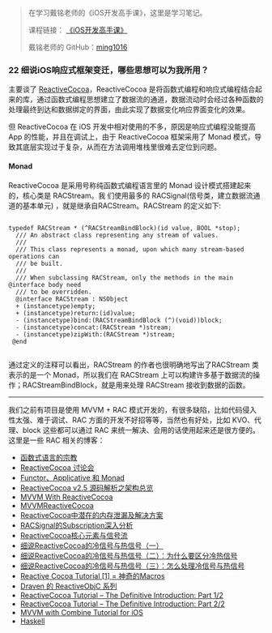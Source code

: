 > 在学习戴铭老师的《iOS开发高手课》，这里是学习笔记。
> 
> 课程链接： [《iOS开发高手课》](https://time.geekbang.org/column/intro/161?code=PbktFs%2Fw7EHB9TJpCcw1bc9KoCR%2FYLnpUmqrB0uOruk%3D)
> 
> 戴铭老师的 GitHub：[ming1016](https://github.com/ming1016)

### 22 细说iOS响应式框架变迁，哪些思想可以为我所用？

主要谈了 [ReactiveCocoa](https://github.com/ReactiveCocoa/ReactiveCocoa)，ReactiveCocoa 是将函数式编程和响应式编程结合起来的库，通过函数式编程思想建立了数据流的通道，数据流动时会经过各种函数的处理最终到达和数据绑定的界面，由此实现了数据变化响应界面变化的效果。

但 ReactiveCocoa 在 iOS 开发中相对使用的不多，原因是响应式编程没能提高 App 的性能，并且在调试上，由于 ReactiveCocoa 框架采用了 Monad 模式，导致其底层实现过于复杂，从而在方法调用堆栈里很难去定位到问题。

#### Monad

ReactiveCocoa 是采用号称纯函数式编程语言里的 Monad 设计模式搭建起来的，核心类是 RACStream。我 们使用最多的 RACSignal(信号类，建立数据流通道的基本单元) ，就是继承自RACStream。RACStream 的定义如下:

```

typedef RACStream * (^RACStreamBindBlock)(id value, BOOL *stop);
  /// An abstract class representing any stream of values.
  ///
  /// This class represents a monad, upon which many stream-based operations can
  /// be built.
  ///
  /// When subclassing RACStream, only the methods in the main @interface body need
  /// to be overridden.
  @interface RACStream : NSObject
  + (instancetype)empty;
  + (instancetype)return:(id)value;
  - (instancetype)bind:(RACStreamBindBlock (^)(void))block;
  - (instancetype)concat:(RACStream *)stream;
  - (instancetype)zipWith:(RACStream *)stream;
 @end
 
```

通过定义的注释可以看出，RACStream 的作者也很明确地写出了RACStream 类表示的是一个 Monad，所以我们在 RACStream 上可以构建许多基于数据流的操作；RACStreamBindBlock，就是用来处理 RACStream 接收到数据的函数。

---

我们之前有项目是使用 MVVM + RAC 模式开发的，有很多缺陷，比如代码侵入性太强、难于调试、RAC 方面的开发不好招等等，当然也有好处，比如 KVO、代理、block 这些都可以通过 RAC 来统一解决、会用的话使用起来还是很方便的。这里是一些 RAC 相关的博客：

- [函数式语言的宗教](http://www.yinwang.org/blog-cn/2013/03/31/purely-functional)
- [ReactiveCocoa 讨论会](http://blog.devtang.com/2016/01/02/reactive-cocoa-discussion/)
- [Functor、Applicative 和 Monad](http://blog.leichunfeng.com/blog/2015/11/08/functor-applicative-and-monad/)
- [ReactiveCocoa v2.5 源码解析之架构总览](http://blog.leichunfeng.com/blog/2015/12/25/reactivecocoa-v2-dot-5-yuan-ma-jie-xi-zhi-jia-gou-zong-lan/)
- [MVVM With ReactiveCocoa](http://blog.leichunfeng.com/blog/2016/02/27/mvvm-with-reactivecocoa/)
- [MVVMReactiveCocoa](https://github.com/leichunfeng/MVVMReactiveCocoa)
- [ReactiveCocoa中潜在的内存泄漏及解决方案](https://tech.meituan.com/2016/08/19/potential-memory-leak-in-reactivecocoa.html)
- [RACSignal的Subscription深入分析](https://tech.meituan.com/2015/06/30/rac-signal-subscription.html)
- [ReactiveCocoa核心元素与信号流](https://tech.meituan.com/2016/10/14/reactive-cocoa-signal-flow.html)
- [细说ReactiveCocoa的冷信号与热信号（一）](https://tech.meituan.com/2015/09/08/talk-about-reactivecocoas-cold-signal-and-hot-signal-part-1.html)
- [细说ReactiveCocoa的冷信号与热信号（二）：为什么要区分冷热信号](https://tech.meituan.com/2015/09/28/talk-about-reactivecocoas-cold-signal-and-hot-signal-part-2.html)
- [细说ReactiveCocoa的冷信号与热信号（三）：怎么处理冷信号与热信号](https://tech.meituan.com/2015/11/03/talk-about-reactivecocoas-cold-signal-and-hot-signal-part-3.html)
- [Reactive Cocoa Tutorial [1] = 神奇的Macros](http://blog.sunnyxx.com/2014/03/06/rac_1_macros/)
- [Draven 的 ReactiveObjC 系列](https://github.com/Draveness/analyze)
- [ReactiveCocoa Tutorial – The Definitive Introduction: Part 1/2](https://www.raywenderlich.com/2493-reactivecocoa-tutorial-the-definitive-introduction-part-1-2)
- [ReactiveCocoa Tutorial – The Definitive Introduction: Part 2/2](https://www.raywenderlich.com/2490-reactivecocoa-tutorial-the-definitive-introduction-part-2-2)
- [MVVM with Combine Tutorial for iOS](https://www.raywenderlich.com/4161005-mvvm-with-combine-tutorial-for-ios)
- [Haskell](http://learnyouahaskell.com)